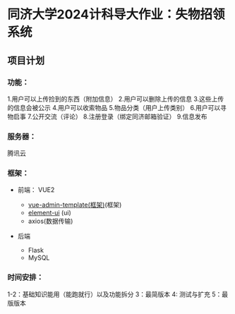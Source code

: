 # 同济大学2024计科导大作业：失物招领系统

## 项目计划

### 功能：

1.用户可以上传捡到的东西（附加信息）
2.用户可以删除上传的信息
3.这些上传的信息会被公示
4.用户可以收索物品
5.物品分类（用户上传类别）
6.用户可以寻物启事
7.公开交流（评论）
8.注册登录（绑定同济邮箱验证）
9.信息发布

### 服务器：

腾讯云

### 框架：

* 前端： VUE2

  + [vue-admin-template(框架)](https://github.com/PanJiaChen/vue-admin-template)\(框架\)
  + [element-ui](https://element.eleme.cn/#/zh-CN/component/installation) \(ui\)
  + axios(数据传输)
* 后端

  + Flask
  + MySQL

### 时间安排：

1-2：基础知识能用（能跑就行）以及功能拆分
3：最简版本
4: 测试与扩充
5：最版版本
